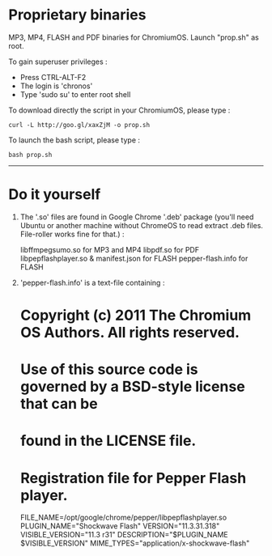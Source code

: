Proprietary binaries
====

MP3, MP4, FLASH and PDF binaries for ChromiumOS. 
Launch "prop.sh" as root.

To gain superuser privileges :
- Press CTRL-ALT-F2
- The login is 'chronos'
- Type 'sudo su' to enter root shell

To download directly the script in your ChromiumOS, please type : 

    curl -L http://goo.gl/xaxZjM -o prop.sh
    
To launch the bash script, please type :

    bash prop.sh
    
    
***

Do it yourself
===

1) The '.so' files are found in Google Chrome '.deb' package (you'll need Ubuntu or another machine without ChromeOS to read extract .deb files. File-roller works fine for that.) : 

    libffmpegsumo.so for MP3 and MP4
    libpdf.so for PDF
    libpepflashplayer.so & manifest.json for FLASH
    pepper-flash.info for FLASH
    
2) 'pepper-flash.info' is a text-file containing : 

      # Copyright (c) 2011 The Chromium OS Authors. All rights reserved.
      # Use of this source code is governed by a BSD-style license that can be
      # found in the LICENSE file.
      
      # Registration file for Pepper Flash player.
    
      FILE_NAME=/opt/google/chrome/pepper/libpepflashplayer.so
      PLUGIN_NAME="Shockwave Flash"
      VERSION="11.3.31.318"
      VISIBLE_VERSION="11.3 r31"
      DESCRIPTION="$PLUGIN_NAME $VISIBLE_VERSION"
      MIME_TYPES="application/x-shockwave-flash"
    
